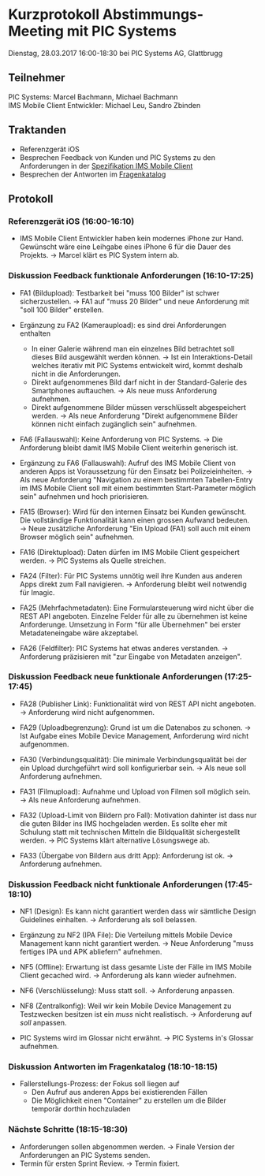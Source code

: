 # Kurzprotokoll Abstimmungs-Meeting mit PIC Systems

Dienstag, 28.03.2017 16:00-18:30 bei PIC Systems AG, Glattbrugg

## Teilnehmer
PIC Systems: Marcel Bachmann, Michael Bachmann  
IMS Mobile Client Entwickler: Michael Leu, Sandro Zbinden  

## Traktanden
- Referenzgerät iOS
- Besprechen Feedback von Kunden und PIC Systems zu den Anforderungen in der [Spezifikation IMS Mobile Client](https://github.com/IMSmobile/app/blob/master/docs/spec.md)
- Besprechen der Antworten im [Fragenkatalog](https://github.com/IMSmobile/app/blob/master/docs/questions.md)

## Protokoll

### Referenzgerät iOS (16:00-16:10)
- IMS Mobile Client Entwickler haben kein modernes iPhone zur Hand. Gewünscht wäre eine Leihgabe eines iPhone 6 für die Dauer des Projekts. → Marcel klärt es PIC System intern ab. 

### Diskussion Feedback funktionale Anforderungen (16:10-17:25)

- FA1 (Bildupload): Testbarkeit bei "muss 100 Bilder" ist schwer sicherzustellen. → FA1 auf "muss 20 Bilder" und neue Anforderung mit "soll 100 Bilder" erstellen.

- Ergänzung zu FA2 (Kameraupload): es sind drei Anforderungen enthalten
  - In einer Galerie während man ein einzelnes Bild betrachtet soll dieses Bild ausgewählt werden können. → Ist ein Interaktions-Detail welches iterativ mit PIC Systems entwickelt wird, kommt deshalb nicht in die Anforderungen.
  - Direkt aufgenommenes Bild darf nicht in der Standard-Galerie des Smartphones auftauchen. → Als neue muss Anforderung aufnehmen.
  - Direkt aufgenommene Bilder müssen verschlüsselt abgespeichert werden. → Als neue Anforderung "Direkt aufgenommene Bilder können nicht einfach zugänglich sein" aufnehmen.
  
- FA6 (Fallauswahl): Keine Anforderung von PIC Systems. → Die Anforderung bleibt damit IMS Mobile Client weiterhin generisch ist.
- Ergänzung zu FA6 (Fallauswahl): Aufruf des IMS Mobile Client von anderen Apps ist Voraussetzung für den Einsatz bei Polizeieinheiten. → Als neue Anforderung "Navigation zu einem bestimmten Tabellen-Entry im IMS Mobile Client soll mit einem bestimmten Start-Parameter möglich sein" aufnehmen und hoch priorisieren.

- FA15 (Browser): Wird für den internen Einsatz bei Kunden gewünscht. Die vollständige Funktionalität kann einen grossen Aufwand bedeuten. → Neue zusätzliche Anforderung "Ein Upload (FA1) soll auch mit einem Browser möglich sein" aufnehmen.

- FA16 (Direktupload): Daten dürfen im IMS Mobile Client gespeichert werden. → PIC Systems als Quelle streichen.

- FA24 (Filter): Für PIC Systems unnötig weil ihre Kunden aus anderen Apps direkt zum Fall navigieren. → Anforderung bleibt weil notwendig für Imagic.

- FA25 (Mehrfachmetadaten): Eine Formularsteuerung wird nicht über die REST API angeboten. Einzelne Felder für alle zu übernehmen ist keine Anforderunge. Umsetzung in Form "für alle Übernehmen" bei erster Metadateneingabe wäre akzeptabel.

- FA26 (Feldfilter): PIC Systems hat etwas anderes verstanden. → Anforderung präzisieren mit "zur Eingabe von Metadaten anzeigen".

### Diskussion Feedback neue funktionale Anforderungen (17:25-17:45)

- FA28 (Publisher Link): Funktionalität wird von REST API nicht angeboten. → Anforderung wird nicht aufgenommen.

- FA29 (Uploadbegrenzung): Grund ist um die Datenabos zu schonen. → Ist Aufgabe eines Mobile Device Management, Anforderung wird nicht aufgenommen.

- FA30 (Verbindungsqualität): Die minimale Verbindungsqualität bei der ein Upload durchgeführt wird soll konfigurierbar sein. → Als neue soll Anforderung aufnehmen.

- FA31 (Filmupload): Aufnahme und Upload von Filmen soll möglich sein. → Als neue Anforderung aufnehmen.

- FA32 (Upload-Limit von Bildern pro Fall): Motivation dahinter ist dass nur die guten Bilder ins IMS hochgeladen werden. Es sollte eher mit Schulung statt mit technischen Mitteln die Bildqualität sichergestellt werden. → PIC Systems klärt alternative Lösungswege ab.

- FA33 (Übergabe von Bildern aus dritt App): Anforderung ist ok. → Anforderung aufnehmen.

### Diskussion Feedback nicht funktionale Anforderungen (17:45-18:10)

- NF1 (Design): Es kann nicht garantiert werden dass wir sämtliche Design Guidelines einhalten. → Anforderung als soll belassen.

- Ergänzung zu NF2 (IPA File): Die Verteilung mittels Mobile Device Management kann nicht garantiert werden. → Neue Anforderung "muss fertiges IPA und APK abliefern" aufnehmen.

- NF5 (Offline): Erwartung ist dass gesamte Liste der Fälle im IMS Mobile Client gecached wird. → Anforderung als kann wieder aufnehmen.

- NF6 (Verschlüsselung): Muss statt soll. → Anforderung anpassen.

- NF8 (Zentralkonfig): Weil wir kein Mobile Device Management zu Testzwecken besitzen ist ein _muss_ nicht realistisch. → Anforderung auf _soll_ anpassen.

- PIC Systems wird im Glossar nicht erwähnt. → PIC Systems in's Glossar aufnehmen.

### Diskussion Antworten im Fragenkatalog (18:10-18:15)

- Fallerstellungs-Prozess: der Fokus soll liegen auf
  - Den Aufruf aus anderen Apps bei existierenden Fällen
  - Die Möglichkeit einen "Container" zu erstellen um die Bilder temporär dorthin hochzuladen

### Nächste Schritte (18:15-18:30)

- Anforderungen sollen abgenommen werden. → Finale Version der Anforderungen an PIC Systems senden.
- Termin für ersten Sprint Review. → Termin fixiert.
